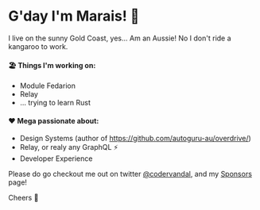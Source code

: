 # G'day I'm Marais! 👋

I live on the sunny Gold Coast, yes... Am an Aussie! No I don't ride a kangaroo to work.

#### 🏖 Things I'm working on:

- Module Fedarion
- Relay
- ... trying to learn Rust

#### ♥ Mega passionate about:

- Design Systems (author of https://github.com/autoguru-au/overdrive/)
- Relay, or realy any GraphQL ⚡
- Developer Experience

Please do go checkout me out on twitter [@codervandal](https://twitter.com/codervandal), and my [Sponsors](https://github.com/sponsors/maraisr) page!

Cheers 🍻
